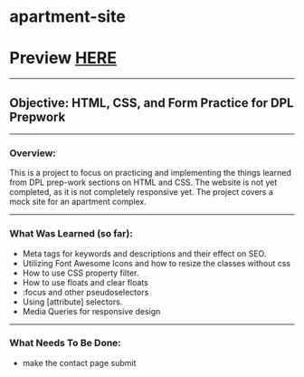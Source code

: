# apartment-site

# Preview [HERE](https://agarcian031.github.io/apartment-site/)
---
## Objective: HTML, CSS, and Form Practice for DPL Prepwork  
---
### Overview: 

This is a project to focus on practicing and implementing the things learned from DPL prep-work sections on HTML and CSS. The website is not yet completed, as it is not completely responsive yet. The project covers a mock site for an apartment complex.

---
### What Was Learned (so far): 

* Meta tags for keywords and descriptions and their effect on SEO.  
* Utilizing Font Awesome Icons and how to resize the classes without css
* How to use CSS property filter. 
* How to use floats and clear floats
* :focus and other pseudoselectors 
* Using [attribute] selectors. 
* Media Queries for responsive design

---
### What Needs To Be Done: 
* make the contact page submit 

